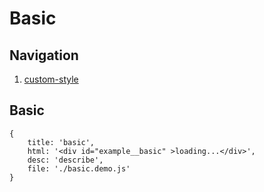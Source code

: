 # Basic

## Navigation

1. [custom-style](./custom-style.md)

## Basic

````demo
{
    title: 'basic',
    html: '<div id="example__basic" >loading...</div>',
    desc: 'describe',
    file: './basic.demo.js'
}
````
